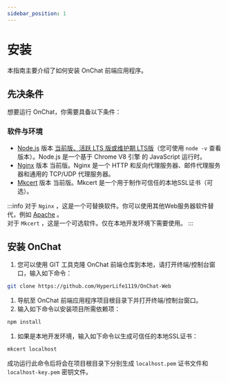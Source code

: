```yaml
---
sidebar_position: 1
---
```


# 安装

本指南主要介绍了如何安装 OnChat 前端应用程序。

## 先决条件

想要运行 OnChat，你需要具备以下条件：

### 软件与环境

- [Node.js](https://nodejs.org/) 版本 [当前版、活跃 LTS 版或维护期 LTS版](https://nodejs.org/about/releases)（您可使用 `node -v` 查看版本）。Node.js 是一个基于 Chrome V8 引擎 的 JavaScript 运行时。
- [Nginx](https://nginx.org/) 版本 当前版。Nginx 是一个 HTTP 和反向代理服务器、邮件代理服务器和通用的 TCP/UDP 代理服务器。
- [Mkcert](https://github.com/FiloSottile/mkcert) 版本 当前版。Mkcert 是一个用于制作可信任的本地SSL证书（可选）。

:::info
对于 `Nginx` ，这是一个可替换软件。你可以使用其他Web服务器软件替代，例如 [Apache](https://httpd.apache.org/) 。<br />
对于 `Mkcert` ，这是一个可选软件。仅在本地开发环境下需要使用。
:::

## 安装 OnChat

1. 您可以使用 GIT 工具克隆 OnChat 前端仓库到本地，请打开终端/控制台窗口，输入如下命令：

  ```bash
  git clone https://github.com/HyperLife1119/OnChat-Web
  ```

1. 导航至 OnChat 前端应用程序项目根目录下并打开终端/控制台窗口。
1. 输入如下命令以安装项目所需依赖项：

  ```bash
  npm install
  ```

1. 如果是本地开发环境，输入如下命令以生成可信任的本地SSL证书：

  ```bash
  mkcert localhost
  ```

  成功运行此命令后将会在项目根目录下分别生成 `localhost.pem` 证书文件和 `localhost-key.pem` 密钥文件。

